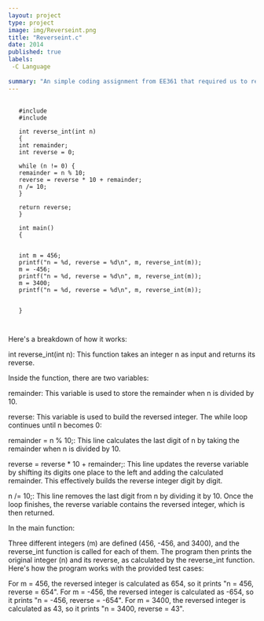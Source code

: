 ```yaml
---
layout: project
type: project
image: img/Reverseint.png
title: "Reverseint.c"
date: 2014
published: true
labels:
 -C Language
 
summary: "An simple coding assignment from EE361 that required us to reverse a given integer."
---
```


<pre>
  <code>
   #include <stdlib.h>
   #include <stdio.h>

   int reverse_int(int n)
   {
   int remainder;
   int reverse = 0;

   while (n != 0) {
   remainder = n % 10;
   reverse = reverse * 10 + remainder;
   n /= 10;
   }

   return reverse;
   }

   int main()
   {


   int m = 456;
   printf("n = %d, reverse = %d\n", m, reverse_int(m));
   m = -456;
   printf("n = %d, reverse = %d\n", m, reverse_int(m));
   m = 3400;
   printf("n = %d, reverse = %d\n", m, reverse_int(m));


   }

  </code>
</pre>

Here's a breakdown of how it works:

int reverse_int(int n): This function takes an integer n as input and returns its reverse.

Inside the function, there are two variables:

remainder: This variable is used to store the remainder when n is divided by 10.

reverse: This variable is used to build the reversed integer.
The while loop continues until n becomes 0:

remainder = n % 10;: This line calculates the last digit of n by taking the remainder when n is divided by 10.

reverse = reverse * 10 + remainder;: This line updates the reverse variable by shifting its digits one place to the left and adding the calculated remainder. 
This effectively builds the reverse integer digit by digit.

n /= 10;: This line removes the last digit from n by dividing it by 10.
Once the loop finishes, the reverse variable contains the reversed integer, which is then returned.

In the main function:

Three different integers (m) are defined (456, -456, and 3400), and the reverse_int function is called for each of them.
The program then prints the original integer (n) and its reverse, as calculated by the reverse_int function.
Here's how the program works with the provided test cases:

For m = 456, the reversed integer is calculated as 654, so it prints "n = 456, reverse = 654".
For m = -456, the reversed integer is calculated as -654, so it prints "n = -456, reverse = -654".
For m = 3400, the reversed integer is calculated as 43, so it prints "n = 3400, reverse = 43".
